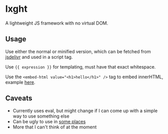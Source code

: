 # lxght
A lightweight JS framework with no virtual DOM.

## Usage
Use either the normal or minified version, which can be fetched from [jsdelivr](https://cdn.jsdelivr.net/gh/raxracks/lxght/lxght.min.js) and used in a script tag.  
  
Use `{{ expression }}` for templating, must have that exact whitespace.  
  
Use the `<embed-html value="<h1>hello</h1>" />` tag to embed innerHTML, example [here](https://github.com/raxracks/lxght/blob/d4c138913468e6bb5b0b06ea8c3d8c59793a039c/examples/iteration.html#L21).

## Caveats
- Currently uses eval, but might change if I can come up with a simple way to use something else
- Can be ugly to use in [some places](https://github.com/raxracks/lxght/blob/d4c138913468e6bb5b0b06ea8c3d8c59793a039c/examples/fetching.html#L39)
- More that I can't think of at the moment

